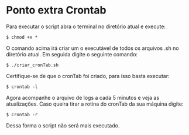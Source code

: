 # Ponto extra Crontab
Para executar o script abra o terminal no diretório atual e execute:
```
$ chmod +x *
```
O comando acima irá criar um o executável de todos os arquivos .sh no diretório atual. Em seguida digite o seguinte comando:
```
$ ./criar_cronTab.sh
```
Certifique-se de que o cronTab foi criado, para isso basta executar:
```
$ crontab -l
```
Agora acompanhe o arquivo de logs a cada 5 minutos e veja as atualizações. Caso queira tirar a rotina do cronTab da sua máquina digite:
```
$ crontab -r
```
Dessa forma o script não será mais executado.
